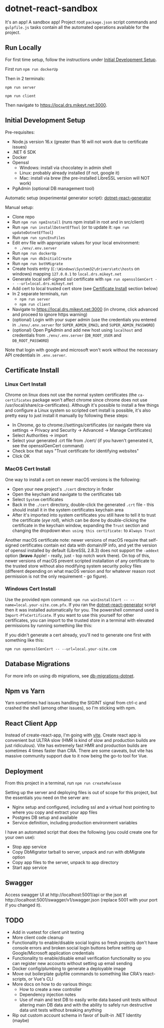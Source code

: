 # dotnet-react-sandbox

It's an app! A sandbox app! Project root `package.json` script commands and `gulpfile.js` tasks contain all the automated operations available for the project.

## Run Locally

For first time setup, follow the instructions under [Initial Development Setup](#initial-development-setup).

First run `npm run dockerUp`

Then in 2 terminals:

`npm run server`

`npm run client`

Then navigate to https://local.drs.mikeyt.net:3000.

## Initial Development Setup

Pre-requisites:
- Node.js version 16.x (greater than 16 will not work due to certificate issues)
- .NET 6 SDK
- Docker
- Openssl
  - Windows: install via chocolatey in admin shell
  - Linux: probably already installed (if not, google it)
  - Mac: install via brew (the pre-installed LibreSSL version will NOT work)
- PgAdmin (optional DB management tool)

Automatic setup (experimental generator script): [dotnet-react-generator](https://github.com/mikey-t/dotnet-react-generator)

Manual setup:
- Clone repo
- Run `npm run npmInstall` (runs npm install in root and in src/client)
- Run `npm run installDotnetEfTool` (or to update it: `npm run updateDotnetEfTool`)
- Run `npm run syncEnvFiles`
- Edit env file with appropriate values for your local environment:
  - `./env/.env.server`
- Run `npm run dockerUp`
- Run `npm run dbInitialCreate`
- Run `npm run bothMigrate`
- Create hosts entry (`C:\Windows\System32\drivers\etc\hosts` on windows) mapping `127.0.0.1` to `local.drs.mikeyt.net`
- Generate local self-signed ssl certificate with `npm run opensslGenCert -- --url=local.drs.mikeyt.net`
- Add cert to local trusted cert store (see [Certificate Install](#certificate-install) section below)
- In 2 separate terminals, run
  - `npm run server`
  - `npm run client`
- Navigate to https://local.drs.mikeyt.net:3000 (in chrome, click advanced and proceed to ignore https warning)
- (optional) Login with your super admin (use the credentials you entered in `./env/.env.server` for `SUPER_ADMIN_EMAIL` and `SUPER_ADMIN_PASSWORD`)
- (optional) Open PgAdmin and add new host using `localhost` and credentials from `./env/.env.server` (`DB_ROOT_USER` and `DB_ROOT_PASSWORD`)

Note that login with google and microsoft won't work without the necessary API credentials in `.env.server`.

## Certificate Install

### Linux Cert Install

Chrome on linux does not use the normal system certificates (the `ca-certificates` package won't affect chrome since chrome does not use /usr/local/share/ca-certificates). Although it's possible to install a few things and configure a Linux system so scripted cert install is possible, it's also pretty easy to just install it manually by following these steps:
- In Chrome, go to chrome://settings/certificates (or navigate there via settings -> Privacy and Security -> Advanced -> Manage Certificates)
- Select Authorities -> import
- Select your generated .crt file from ./cert/ (if you haven't generated it, see the opensslGenCert command)
- Check box that says "Trust certificate for identifying websites"
- Click OK

### MacOS Cert Install

One way to install a cert on newer macOS versions is the following:

- Open your new project's `./cert` directory in finder
- Open the keychain and navigate to the certificates tab
- Select `System` certificates
- Back in the `./cert` directory, double-click the generated `.crt` file - this should install it in the system certificates keychain area
- After it's imported into system certificates you still have to tell it to trust the certificate (*eye roll*), which can be done by double-clicking the certificate in the keychain window, expanding the `Trust` section and changing the dropdown `When using this certificate:` to `Always Trust`

Another macOS certificate note: newer versions of macOS require that self-signed certificates contain ext data with domain/IP info, and yet the version of openssl installed by default (LibreSSL 2.8.3) does not support the `-addext` option (**bravo** Apple! - really, just - top notch work there). On top of this, newer versions of macOS prevent scripted installation of any certificate to the trusted store without also modifying system security policy files (different depending on what macOS version and for whatever reason root permission is not the only requirement - go figure).

### Windows Cert Install

Use the provided npm command: `npm run winInstallCert -- --name=local.your-site.com.pfx`. If you ran the [dotnet-react-generator](https://github.com/mikey-t/dotnet-react-generator) script then it was installed automatically for you. The powershell command used is `Import-PfxCertificate`. If you want to use this yourself for other certificates, you can import to the trusted store in a terminal with elevated permissions by running something like this:

If you didn't generate a cert already, you'll ned to generate one first with something like this:

`npm run opensslGenCert -- --url=local.your-site.com`

## Database Migrations

For more info on using db migrations, see [db-migrations-dotnet](https://github.com/mikey-t/db-migrations-dotnet#common-developer-db-related-tasks).

## Npm vs Yarn

Yarn sometimes had issues handling the SIGINT signal from ctrl-c and crashed the shell (among other issues), so I'm sticking with npm.

## React Client App

Instead of create-react-app, I'm going with [vite](https://github.com/vitejs/vite). Create react app is convenient but ULTRA slow (HMR is kind of slow and production builds are just ridiculous). Vite has extremely fast HMR and production builds are sometimes 4 times faster than CRA. There are some caveats, but vite has massive community support due to it now being the go-to tool for Vue.

## Deployment

From this project in a terminal, run `npm run createRelease`

Setting up the server and deploying files is out of scope for this project, but the essentials you need on the server are:
- Nginx setup and configured, including ssl and a virtual host pointing to where you copy and extract your app files
- Postgres DB setup and available
- Service definition, including production environment variables

I have an automated script that does the following (you could create one for your own use):
- Stop app service 
- Copy DbMigrator tarball to server, unpack and run with dbMigrate option
- Copy <your-tarball-name> app files to the server, unpack to app directory
- Start app service 

## Swagger

Access swagger UI at http://localhost:5001/api or the json at http://localhost:5001/swagger/v1/swagger.json (replace 5001 with your port if you changed it).

## TODO

- Add in vuetest for client unit testing
- More client code cleanup
- Functionality to enable/disable social logins so fresh projects don't have console errors and broken social login buttons before setting up Google/Microsoft application credentials
- Functionality to enable/disable email verification functionality so you can register new accounts without setting up email sending
- Docker config/plumbing to generate a deployable image
- Move out boilerplate gulpfile commands to something like CRA's react-scripts, or Vue's CLI
- More docs on how to do various things:
  - How to create a new controller
  - Dependency injection notes
  - Use of main and test DB to easily write data based unit tests without altering main DB data and with the ability to safely run destructive data unit tests without breaking anything
- Rip out custom account schema in favor of built-in .NET Identity (maybe)
